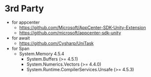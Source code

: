 

# 3rd Party
- for appcenter
  - <https://github.com/Microsoft/AppCenter-SDK-Unity-Extension>
  - <https://github.com/microsoft/appcenter-sdk-unity>
- for await
  - <https://github.com/Cysharp/UniTask>
- for Span
  - System.Memory 4.5.4 
    - System.Buffers (>= 4.5.1)
    - System.Numerics.Vectors (>= 4.4.0)
    - System.Runtime.CompilerServices.Unsafe (>= 4.5.3)